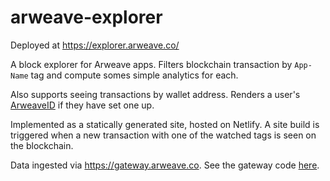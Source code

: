 # arweave-explorer
Deployed at https://explorer.arweave.co/

A block explorer for Arweave apps. Filters blockchain transaction by `App-Name` tag and compute somes simple analytics for each.

Also supports seeing transactions by wallet address. Renders a user's [ArweaveID](https://github.com/shenwilly/arweaveID) if they have set one up. 

Implemented as a statically generated site, hosted on Netlify. A site build is triggered when a new transaction with one of the watched tags is seen on the blockchain.

Data ingested via https://gateway.arweave.co. See the gateway code [here](https://github.com/denisnazarov/arweave-gateway).
